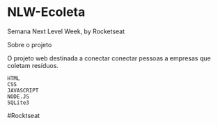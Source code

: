 # NLW-Ecoleta

Semana Next Level Week, by Rocketseat

Sobre o projeto

O projeto web destinada a conectar conectar pessoas a empresas que coletam resíduos.

    HTML
    CSS
    JAVASCRIPT
    NODE.JS
    SQLite3
   
#Rocktseat
